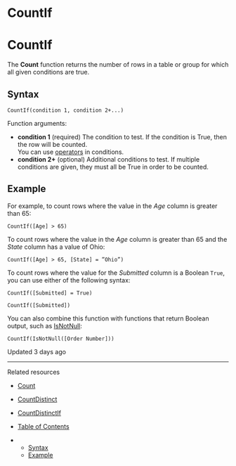 # CountIf

# CountIf

The **Count** function returns the number of rows in a table or group for which all given conditions are true.

## Syntax

`CountIf(condition 1, condition 2+...)`

Function arguments:

* **condition 1** (required) The condition to test. If the condition is True, then the row will be counted.  
  You can use [operators](/docs/operators-overview) in conditions.
* **condition 2+** (optional) Additional conditions to test. If multiple conditions are given, they must all be True in order to be counted.

## Example

For example, to count rows where the value in the *Age* column is greater than 65:

```
CountIf([Age] > 65)
```

To count rows where the value in the *Age* column is greater than 65 and the *State* column has a value of Ohio:

```
CountIf([Age] > 65, [State] = ”Ohio”)
```

To count rows where the value for the *Submitted* column is a Boolean `True`, you can use either of the following syntax:

```
CountIf([Submitted] = True)
```

```
CountIf([Submitted])
```

You can also combine this function with functions that return Boolean output, such as [IsNotNull](/docs/isnotnull):

```
CountIf(IsNotNull([Order Number]))
```

Updated 3 days ago

---

Related resources

* [Count](/docs/count)
* [CountDistinct](/docs/countdistinct)
* [CountDistinctIf](/docs/countdistinctif)

* [Table of Contents](#)
* + [Syntax](#syntax)
  + [Example](#example)